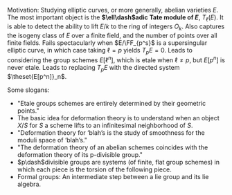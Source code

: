 Motivation:
Studying elliptic curves, or more generally, abelian varieties $E$.
The most important object is the **$\ell\dash$adic Tate module of $E$**, $T_\ell(E)$.
It is able to detect the ability to lift $E/k$ to the ring of integers $O_k$.
Also captures the isogeny class of $E$ over a finite field, and the number of points over all finite fields.
Fails spectacularly when $E/\FF_{p^s}$ is a supersingular elliptic curve, in which case taking $\ell = p$ yields $T_p E = 0$.
Leads to considering the group schemes $E[\ell^n]$, which is etale when $\ell \neq p$, but $E[p^n]$ is never etale.
Leads to replacing $T_p E$ with the directed system $\theset{E[p^n]}_n$.

Some slogans:

- "Etale groups schemes are entirely determined by their geometric points."
- The basic idea for deformation theory is to understand when an object $X/S$ for $S$ a scheme lifts to an infinitesimal neighborhood of $S$.
- "Deformation theory for ‘blah’s is the study of smoothness for the moduli space of ‘blah’s."
- "The deformation theory of an abelian schemes coincides with the deformation theory of its p-divisible group."
- $p\dash$divisible groups are systems (of finite, flat group schemes) in which each piece is the torsion of the following piece.
- Formal groups: An intermediate step between a lie group and its lie algebra.


